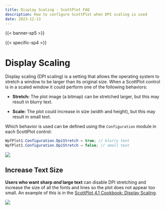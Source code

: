 ```yaml
---
title: Display Scaling - ScottPlot FAQ
description: How to configure ScottPlot when DPI scaling is used
date: 2023-12-13
---
```


{{< banner-sp5 >}}

{{< specific-sp4 >}}

# Display Scaling

Display scaling (DPI scaling) is a setting that allows the operating system to stretch a window to be larger than its original size. When a ScottPlot control is in a scaled window it could perform one of the following behaviors:

* **Stretch:** The plot image (a bitmap) can be stretched larger, but this may result in blurry text.

* **Scale:** The plot could increase in size (width and height), but this may result in small text.

Which behavior is used can be defined using the `Configuration` module in each ScottPlot control:

```cs
WpfPlot1.Configuration.DpiStretch = true; // blurry text
WpfPlot1.Configuration.DpiStretch = false; // small text
```

<div class='text-center'>

![](dpi-scaling.gif)

</div>

## Increase Text Size

**Users who want sharp _and_ large text** can disable DPI stretching and increase the size of all the fonts and lines so the plot does not appear too small. An example of this is in the [ScottPlot 4.1 Cookbook: Display Scaling](https://scottplot.net/cookbook/4.1/category/misc/#display-scaling).

<div class='text-center'>

![](scottplot-dpi-scale.png)

</div>
